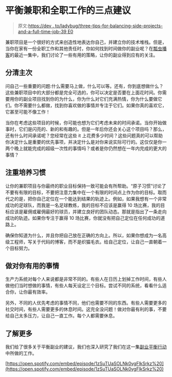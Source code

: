 # 平衡兼职和全职工作的三点建议

> 原文:[https://dev . to/ladybug/three-tips-for-balancing-side-projects-and-a-full-time-job-39 E0](https://dev.to/ladybug/three-tips-for-balancing-side-projects-and-a-full-time-job-39e0)

兼职项目是一个很好的方式来创造性地表达你自己，并建立你的技术堆栈。但是，当你在家有一份全职工作和其他责任时，你如何找到时间做你的副业呢？在[瓢虫播客](https://ladybug.dev)的最近一集中，我们讨论了一些有用的策略，让你的副业得到应有的关注。

## [](#prioritize)分清主次

问自己一些重要的问题:什么需要马上做，什么可以等。还有，你到底想做什么？这些兼职项目中的大部分都是完全可选的，你可以决定是否要在上面花时间。你需要用你的副业项目找到你的为什么，你为什么对它们充满热情，你为什么要做它们。你不需要什么都做，找到你喜欢做的事情并专注于它们。如果你真的喜欢它，它甚至可能不像工作！

当你在考虑这些项目的时候，你可能也想为它们考虑未来的时间承诺。当你开始做事时，它们是闪亮的、新的和有趣的。但是一年后你还会关心这个项目吗？那么，还有什么时间承诺呢？您经常在这些 it 上花费多少时间？这些问题真的可以帮助你决定什么是重要的优先事项，并决定什么是对你来说实际可行的。这仅仅是你一两个晚上就能完成的超级一次性的事情吗？或者是你仍然想在一年内完成的更大的事情？

## [](#focus-on-building-habits)注重培养习惯

让你的兼职项目与你最终的职业目标保持一致可能会有所帮助。“原子习惯”讨论了不要有有限的目标，不要把注意力集中在一个有限的时间点上作为你的目标。取而代之的是，把你自己定位在一个能达到结果的轨迹上。例如，如果我想有一个非常成功的足球队，而我是一名足球教练，我的目标不应该是赢得 10 场比赛，我的目标应该是雇佣或雇佣最好的球员，并建立良好的团队动态。那就是指出了一条走向成功的轨迹。如果你专注于赢得 10 场比赛，你就没有把自己定位在任何成功的道路上。

确保你知道为什么，并且你把自己放在正确的方向上。所以，如果你想成为一名高级工程师，写关于代码的博客，而不是织猫毛衣。给自己定位，让自己一直朝着一个目标努力。

## 做对你有用的事情

生产力系统对每个人来说都是非常不同的。有些人在日历上划掉工作时间，有些人做他们当时想做的事情，有些人每天设定三个目标。尝试不同的系统，看看什么适合你，让你最有效率。

另外，不同的人优先考虑的事情不同，他们也需要不同的东西。有些人需要更多的社交时间，有些人需要更多的休息时间。这完全没问题！做对你最有利的事，不要给自己太多压力，让自己一直工作。每个人都需要休息。

## [](#learn-more)了解更多

我们给了很多关于平衡副业的建议，我们也深入研究了我们在这一集[副业平衡行动](https://ladybug.dev/episode/side-project-balancing-act/)中所做的工作。

[https://open.spotify.com/embed/episode/1zSuTUaSOLNk0vgFlkSrkz%20](https://open.spotify.com/embed/episode/1zSuTUaSOLNk0vgFlkSrkz%20)